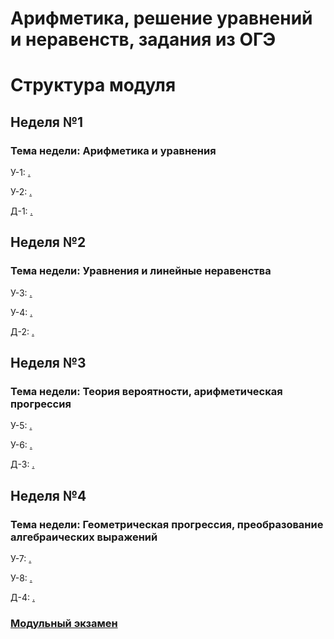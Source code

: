 # Арифметика, решение уравнений и неравенств, задания из ОГЭ

# Структура модуля

## Неделя №1

### Тема недели: Арифметика и уравнения

У-1: [.](./components/class/class-1.md)

У-2: [.](./components/class/class-2.md)

Д-1: [.](./components/homework/homework-1.md)

## Неделя №2

### Тема недели: Уравнения и линейные неравенства

У-3: [.](./components/class/class-1.md)

У-4: [.](./components/class/class-2.md)

Д-2: [.](./components/homework/homework-1.md)

## Неделя №3

### Тема недели: Теория вероятности, арифметическая прогрессия

У-5: [.](./components/class/class-1.md)

У-6: [.](./components/class/class-2.md)

Д-3: [.](./components/homework/homework-1.md)

## Неделя №4

### Тема недели: Геометрическая прогрессия, преобразование алгебраических выражений

У-7: [.](./components/class/class-1.md)

У-8: [.](./components/class/class-2.md)

Д-4: [.](./components/homework/homework-1.md)

### [Модульный экзамен](./components/exam/exam-1.md)